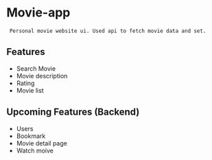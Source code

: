 # Movie-app

     Personal movie website ui. Used api to fetch movie data and set.

## Features

- Search Movie
- Movie description
- Rating
- Movie list

## Upcoming Features (Backend)

- Users
- Bookmark
- Movie detail page
- Watch moive
